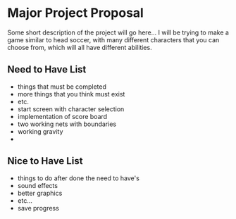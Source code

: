 # Major Project Proposal
Some short description of the project will go here...
I will be trying to make a game similar to head soccer, with many different characters that you can choose from, which will all have different abilities. 

## Need to Have List
- things that must be completed
- more things that you think must exist
- etc.
- start screen with character selection
- implementation of score board
- two working nets with boundaries
- working gravity
- 


## Nice to Have List
- things to do after done the need to have's
- sound effects
- better graphics
- etc...
- save progress
